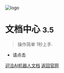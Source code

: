 <!-- _coverpage.md -->

![logo](/_media/fq.ico)

# 文档中心 <small>3.5</small>

> 操作简单 1秒上手.

- 请点击

[迎洽AI机器人文档](#前言)
[返回官网](https://www.yingqia.com)
